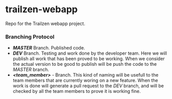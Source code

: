 # trailzen-webapp

Repo for the Trailzen webapp project.


### Branching Protocol

- ***MASTER*** Branch. Published code.
- ***DEV*** Branch. Testing and work done by the developer team. Here we will publish all work 
that has been proved to be working. When we consider the actual version to be good to publish 
will be push the code to the *MASTER* branch.
- ***<team_member>*** - ***<activity>*** Branch. This kind of naming will be usefull to the team members 
that are currently woring on a new feature. When the work is done will generate a pull request 
to the *DEV* branch, and will be checked by all the team members to prove it is working fine.
